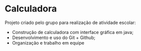 # Calculadora
Projeto criado pelo grupo para realização de atividade escolar: 
- Construção de calculadora com interface gráfica em java;
- Desenvolvimento e uso do Git + Github;
- Organização e trabalho em equipe
